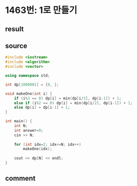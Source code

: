 1463번: 1로 만들기
==================

result
------


source
------
```c++
#include <iostream>
#include <algorithm>
#include <vector>

using namespace std;

int dp[1000001] = {0, };

void makeOne(int i) {
    if (i%3 == 0) dp[i] = min(dp[i/3], dp[i-1]) + 1;
    else if (i%2 == 0) dp[i] = min(dp[i/2], dp[i-1]) + 1;
    else dp[i] = dp[i-1] + 1;
}

int main() {
    int N;
    int answer=0;
    cin >> N;
    
    for (int idx=2; idx<=N; idx++)
        makeOne(idx);
    
    cout << dp[N] << endl;
}

```

comment
-----
